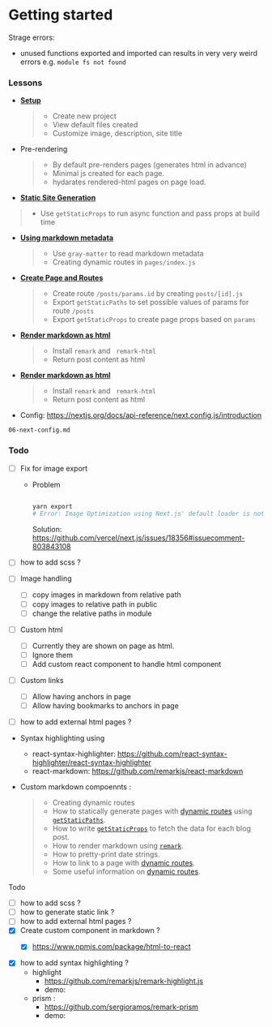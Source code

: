 

# Getting started



Strage errors: 

- unused functions exported and imported can results in very very weird errors e.g. `module fs not found`



### Lessons

- **[Setup](./Lessons/01-Setup.md)**

  > - Create new project 
  > - View default files created
  > - Customize image, description, site title

- Pre-rendering

  > - By default pre-renders pages (generates html in advance)
  > - Minimal js created for each page.
  > - hydarates rendered-html pages on page load.

-  **[Static Site Generation](./Lessons/02-static-site-generation.md)**

  > - Use `getStaticProps` to run async function and pass props at build time
  
- **[Using markdown metadata](./Lessons/03-md-metadata.md)**

  > - Use `gray-matter` to read markdown metadata
  > - Creating dynamic routes in `pages/index.js`
  
- **[Create Page and Routes](./Lessons/04-create-page-and-routes.md)**

  > - Create route `/posts/params.id` by creating `posts/[id].js`
  > - Export `getStaticPaths` to set possible values of params for route `/posts`
  > - Export `getStaticProps` to create page props based on `params`
  
  
  
- **[Render markdown as html](./Lessons/05-render-markdown.md)**

  > - Install `remark` and ` remark-html` 
  > - Return post content as html

  

- **[Render markdown as html](./Lessons/06-next-config.md)**

  > - Install `remark` and ` remark-html` 
  > - Return post content as html



- Config: https://nextjs.org/docs/api-reference/next.config.js/introduction



```
06-next-config.md
```



### Todo

- [ ] Fix for image export 

  - Problem 

    ```bash
    
    yarn export 
    # Error: Image Optimization using Next.js' default loader is not compatible with `next export`.
    ```

    Solution: https://github.com/vercel/next.js/issues/18356#issuecomment-803843108

- [ ] how to add scss ?

- [ ] Image handling

  - [ ] copy images in markdown from relative path
  - [ ] copy images to relative path in public
  - [ ] change the relative paths in module

- [ ] Custom html 

  - [ ] Currently they are shown on page as html.
  - [ ] Ignore them
  - [ ] Add custom react component to handle html component

- [ ] Custom links

  - [ ] Allow having anchors in page 
  - [ ] Allow having bookmarks to anchors in page

- [ ] how to add external html pages ?



- Syntax highlighting using 

  - react-syntax-highlighter: https://github.com/react-syntax-highlighter/react-syntax-highlighter
  - react-markdown: https://github.com/remarkjs/react-markdown

- Custom markdown compoennts : 

  

  > - Creating dynamic routes
  > - How to statically generate pages with [dynamic routes](https://nextjs.org/docs/routing/dynamic-routes) using [`getStaticPaths`](https://nextjs.org/docs/basic-features/data-fetching#getstaticpaths-static-generation).
  > - How to write [`getStaticProps`](https://nextjs.org/docs/basic-features/data-fetching#getstaticprops-static-generation) to fetch the data for each blog post.
  >- How to render markdown using [`remark`](https://github.com/remarkjs/remark).
  > - How to pretty-print date strings.
  >- How to link to a page with [dynamic routes](https://nextjs.org/docs/routing/dynamic-routes).
  > - Some useful information on [dynamic routes](https://nextjs.org/docs/routing/dynamic-routes).

  

Todo

- [ ] how to add scss ?
- [ ] how to generate static link ? 
- [ ] how to add external html pages ?
- [x] Create custom component in markdown ?
  - [x] https://www.npmjs.com/package/html-to-react



- [x] how to add syntax highlighting ? 
  - highlight 
    - https://github.com/remarkjs/remark-highlight.js
    - demo: 
  - prism : 
    - https://github.com/sergioramos/remark-prism
    - demo: 